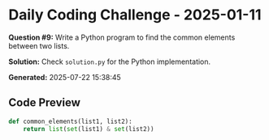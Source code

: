 # Daily Coding Challenge - 2025-01-11

**Question #9:** Write a Python program to find the common elements between two lists.

**Solution:** Check `solution.py` for the Python implementation.

**Generated:** 2025-07-22 15:38:45

## Code Preview
```python
def common_elements(list1, list2):
    return list(set(list1) & set(list2))
```
